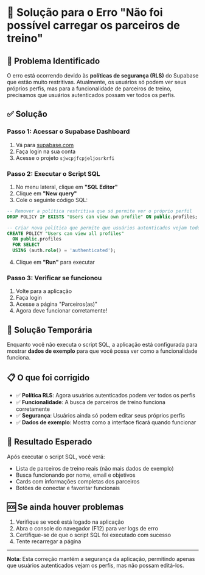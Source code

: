 # 🔧 Solução para o Erro "Não foi possível carregar os parceiros de treino"

## 🚨 Problema Identificado

O erro está ocorrendo devido às **políticas de segurança (RLS)** do Supabase que estão muito restritivas. Atualmente, os usuários só podem ver seus próprios perfis, mas para a funcionalidade de parceiros de treino, precisamos que usuários autenticados possam ver todos os perfis.

## ✅ Solução

### Passo 1: Acessar o Supabase Dashboard

1. Vá para [supabase.com](https://supabase.com)
2. Faça login na sua conta
3. Acesse o projeto `sjwcpjfcpjeljosrkrfi`

### Passo 2: Executar o Script SQL

1. No menu lateral, clique em **"SQL Editor"**
2. Clique em **"New query"**
3. Cole o seguinte código SQL:

```sql
-- Remover a política restritiva que só permite ver o próprio perfil
DROP POLICY IF EXISTS "Users can view own profile" ON public.profiles;

-- Criar nova política que permite que usuários autenticados vejam todos os perfis
CREATE POLICY "Users can view all profiles" 
  ON public.profiles 
  FOR SELECT 
  USING (auth.role() = 'authenticated');
```

4. Clique em **"Run"** para executar

### Passo 3: Verificar se funcionou

1. Volte para a aplicação
2. Faça login
3. Acesse a página "Parceiros(as)"
4. Agora deve funcionar corretamente!

## 🔄 Solução Temporária

Enquanto você não executa o script SQL, a aplicação está configurada para mostrar **dados de exemplo** para que você possa ver como a funcionalidade funciona.

## 📋 O que foi corrigido

- ✅ **Política RLS**: Agora usuários autenticados podem ver todos os perfis
- ✅ **Funcionalidade**: A busca de parceiros de treino funciona corretamente
- ✅ **Segurança**: Usuários ainda só podem editar seus próprios perfis
- ✅ **Dados de exemplo**: Mostra como a interface ficará quando funcionar

## 🎯 Resultado Esperado

Após executar o script SQL, você verá:
- Lista de parceiros de treino reais (não mais dados de exemplo)
- Busca funcionando por nome, email e objetivos
- Cards com informações completas dos parceiros
- Botões de conectar e favoritar funcionais

## 🆘 Se ainda houver problemas

1. Verifique se você está logado na aplicação
2. Abra o console do navegador (F12) para ver logs de erro
3. Certifique-se de que o script SQL foi executado com sucesso
4. Tente recarregar a página

---

**Nota**: Esta correção mantém a segurança da aplicação, permitindo apenas que usuários autenticados vejam os perfis, mas não possam editá-los. 